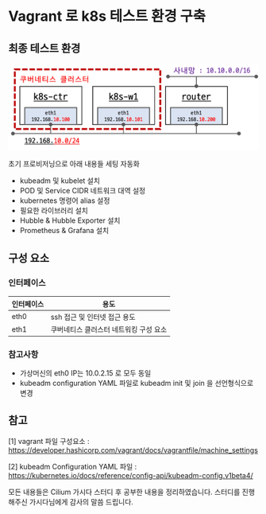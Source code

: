 # Vagrant 로 k8s 테스트 환경 구축

## 최종 테스트 환경
![alt text](image-1.png)

초기 프로비저닝으로 아래 내용들 세팅 자동화

- kubeadm 및 kubelet 설치
- POD 및 Service CIDR 네트워크 대역 설정
- kubernetes 명령어 alias 설정
- 필요한 라이브러리 설치
- Hubble & Hubble Exporter 설치
- Prometheus & Grafana 설치

## 구성 요소
### 인터페이스
| 인터페이스 | 용도 |
| --- | --- |
| eth0 | ssh 접근 및 인터넷 접근 용도 |
| eth1 | 쿠버네티스 클러스터 네트워킹 구성 요소 |

### 참고사항
- 가상머신의 eth0 IP는 10.0.2.15 로 모두 동일
- kubeadm configuration YAML 파일로 kubeadm init 및 join 을 선언형식으로 변경

## 참고
[1] vagrant 파일 구성요소 : https://developer.hashicorp.com/vagrant/docs/vagrantfile/machine_settings

[2] kubeadm Configuration YAML 파일 : https://kubernetes.io/docs/reference/config-api/kubeadm-config.v1beta4/

모든 내용들은 Cilium 가시다 스터디 후 공부한 내용을 정리하였습니다. 스터디를 진행해주신 가시다님에게 감사의 말씀 드립니다.